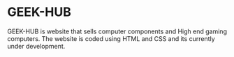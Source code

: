 # GEEK-HUB
GEEK-HUB is website that sells computer components and High end gaming computers. The website is coded using HTML and CSS and its currently under development.
